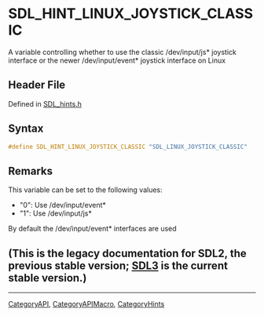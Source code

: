 # SDL_HINT_LINUX_JOYSTICK_CLASSIC

A variable controlling whether to use the classic /dev/input/js* joystick interface or the newer /dev/input/event* joystick interface on Linux

## Header File

Defined in [SDL_hints.h](https://github.com/libsdl-org/SDL/blob/SDL2/include/SDL_hints.h)

## Syntax

```c
#define SDL_HINT_LINUX_JOYSTICK_CLASSIC "SDL_LINUX_JOYSTICK_CLASSIC"
```

## Remarks

This variable can be set to the following values:

- "0": Use /dev/input/event*
- "1": Use /dev/input/js*

By default the /dev/input/event* interfaces are used

## (This is the legacy documentation for SDL2, the previous stable version; [SDL3](https://wiki.libsdl.org/SDL3/) is the current stable version.)



----
[CategoryAPI](CategoryAPI), [CategoryAPIMacro](CategoryAPIMacro), [CategoryHints](CategoryHints)

